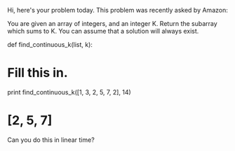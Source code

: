 Hi, here's your problem today. This problem was recently asked by Amazon:

You are given an array of integers, and an integer K. Return the subarray which sums to K. You can assume that a solution will always exist.

def find_continuous_k(list, k):
  # Fill this in.

print find_continuous_k([1, 3, 2, 5, 7, 2], 14)
# [2, 5, 7]

Can you do this in linear time?
